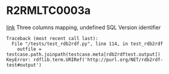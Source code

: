 # R2RMLTC0003a
[link](https://www.w3.org/TR/rdb2rdf-test-cases/#R2RMLTC0003a)
Three columns mapping, undefined SQL Version identifier



```
Traceback (most recent call last):
  File "/tests/test_rdb2rdf.py", line 114, in test_rdb2rdf
    outfile = testcase.path.joinpath(testcase.meta[rdb2rdftest.output])
KeyError: rdflib.term.URIRef('http://purl.org/NET/rdb2rdf-test#output')

```